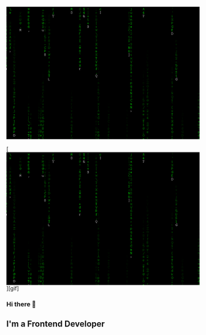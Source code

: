 ![Header](https://github.com/Sergei2125/sergei2125/blob/main/assets/U1c.gif)

[<img align='center' alt='gif' src="https://github.com/Sergei2125/sergei2125/blob/main/assets/U1c.gif" />][gif]

### Hi there 👋

## I'm a Frontend Developer
